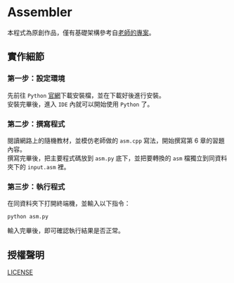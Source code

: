 # Assembler

本程式為原創作品，僅有基礎架構參考自[老師的專案](https://gitlab.com/cccnqu111/co/-/tree/master/06)。

## 實作細節

### 第一步：設定環境

先前往 `Python` [官網](https://www.python.org/)下載安裝檔，並在下載好後進行安裝。  
安裝完畢後，進入 `IDE` 內就可以開始使用 `Python` 了。

### 第二步：撰寫程式

閱讀網路上的隨機教材，並模仿老師做的 `asm.cpp` 寫法，開始撰寫第 6 章的習題內容。  
撰寫完畢後，把主要程式碼放到 `asm.py` 底下，並把要轉換的 `asm` 檔獨立到同資料夾下的 `input.asm` 裡。

### 第三步：執行程式

在同資料夾下打開終端機，並輸入以下指令：
```
python asm.py
```
輸入完畢後，即可確認執行結果是否正常。

## 授權聲明

[LICENSE](https://github.com/LeeYi-user/co111a/tree/main/06/LICENSE)
